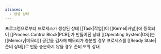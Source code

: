```yaml
---
aliases:
  - 생성 상태
---
```

프로그램으로부터 프로세스가 생성된 상태
[[Task|작업]]이 [[Kernel|커널]]에 등록되어 [[Process Control Block|PCB]]가 만들어진 상태
[[Operating System|OS]]는 [[Memory|메모리]] 공간을 검사해 메모리가 충분할 경우 프로세스를 [[Ready State|준비 상태]]로 만듦
충분하지 않을 경우 준비 보류 상태